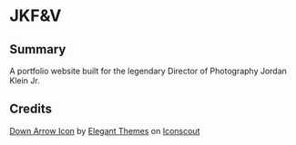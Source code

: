 # JKF&V

## Summary

A portfolio website built for the legendary Director of Photography Jordan Klein Jr.


## Credits

<a href="https://iconscout.com/icons/down-arrow" target="_blank">Down Arrow Icon</a> by <a href="https://iconscout.com/contributors/elegant-themes">Elegant Themes</a> on <a href="https://iconscout.com">Iconscout</a>